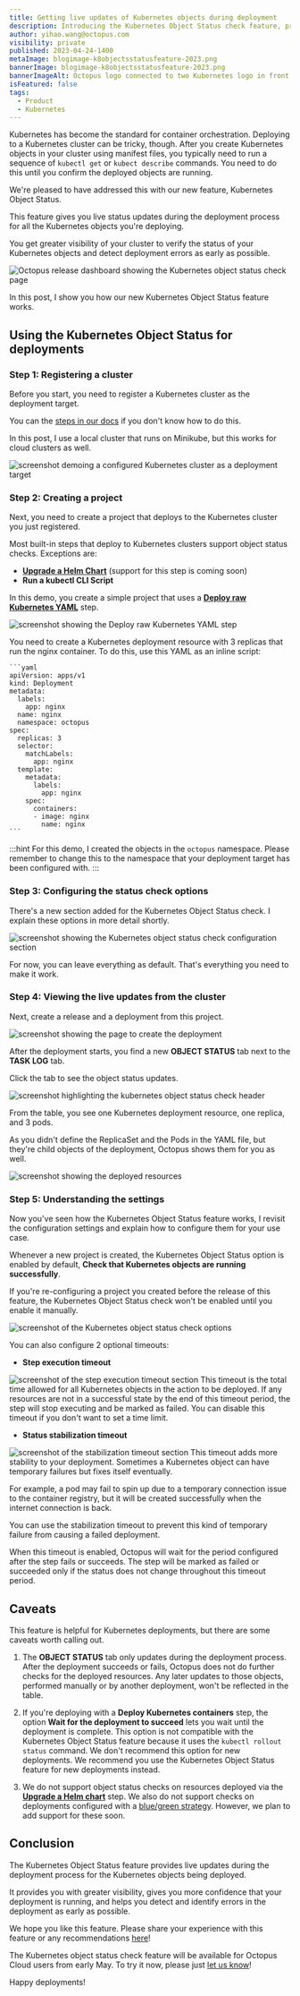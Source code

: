 ```yaml
---
title: Getting live updates of Kubernetes objects during deployment
description: Introducing the Kubernetes Object Status check feature, providing a live update of Kubernetes objects during deployment.
author: yihao.wang@octopus.com
visibility: private
published: 2023-04-24-1400
metaImage: blogimage-k8objectsstatusfeature-2023.png
bannerImage: blogimage-k8objectsstatusfeature-2023.png
bannerImageAlt: Octopus logo connected to two Kubernetes logo in front of a stylized Octopus dashboard
isFeatured: false
tags: 
  - Product
  - Kubernetes
---
```


Kubernetes has become the standard for container orchestration. Deploying to a Kubernetes cluster can be tricky, though. After you create Kubernetes objects in your cluster using manifest files, you typically need to run a sequence of  `kubectl get` or `kubect describe` commands. You need to do this until you confirm the deployed objects are running.

We're pleased to have addressed this with our new feature, Kubernetes Object Status.

This feature gives you live status updates during the deployment process for all the Kubernetes objects you're deploying.

You get greater visibility of your cluster to verify the status of your Kubernetes objects and detect deployment errors as early as possible.

![Octopus release dashboard showing the Kubernetes object status check page](status-check-page.png)

In this post, I show you how our new Kubernetes Object Status feature works.

## Using the Kubernetes Object Status for deployments

### Step 1: Registering a cluster

Before you start, you need to register a Kubernetes cluster as the deployment target. 

You can the [steps in our docs](https://octopus.com/docs/infrastructure/deployment-targets/kubernetes-target) if you don't know how to do this.

In this post, I use a local cluster that runs on Minikube, but this works for cloud clusters as well.

![screenshot demoing a configured Kubernetes cluster as a deployment target](cluster-configuration.png)

### Step 2: Creating a project

Next, you need to create a project that deploys to the Kubernetes cluster you just registered.

Most built-in steps that deploy to Kubernetes clusters support object status checks. Exceptions are: 

- **[Upgrade a Helm Chart](https://octopus.com/docs/deployments/kubernetes/helm-update)** (support for this step is coming soon) 
- **Run a kubectl CLI Script**

In this demo, you create a simple project that uses a **[Deploy raw Kubernetes YAML](https://octopus.com/docs/deployments/kubernetes#raw-yaml-step)** step.

![screenshot showing the Deploy raw Kubernetes YAML step](raw-yaml-step.png)

You need to create a Kubernetes deployment resource with 3 replicas that run the nginx container. To do this, use this YAML as an inline script:

    ```yaml
    apiVersion: apps/v1
    kind: Deployment
    metadata:
      labels:
        app: nginx
      name: nginx
      namespace: octopus
    spec:
      replicas: 3
      selector:
        matchLabels:
          app: nginx
      template:
        metadata:
          labels:
            app: nginx
        spec:
          containers:
          - image: nginx
            name: nginx
    ```
    
:::hint For this demo, I created the objects in the `octopus` namespace. Please remember to change this to the namespace that your deployment target has been configured with.
:::

### Step 3: Configuring the status check options

There's a new section added for the Kubernetes Object Status check. I explain these options in more detail shortly.

![screenshot showing the Kubernetes object status check configuration section](kubernetes-object-status-check-configuration.png)

For now, you can leave everything as default. That's everything you need to make it work.

### Step 4: Viewing the live updates from the cluster

Next, create a release and a deployment from this project.

![screenshot showing the page to create the deployment](create-deployment.png)

After the deployment starts, you find a new **OBJECT STATUS** tab next to the **TASK LOG** tab.

Click the tab to see the object status updates.

![screenshot highlighting the kubernetes object status check header](object-status-tab.png)

From the table, you see one Kubernetes deployment resource, one replica, and 3 pods.

As you didn't define the ReplicaSet and the Pods in the YAML file, but they're child objects of the deployment, Octopus shows them for you as well.

![screenshot showing the deployed resources](resources-table.png)

### Step 5: Understanding the settings

Now you've seen how the Kubernetes Object Status feature works, I revisit the configuration settings and explain how to configure them for your use case.

Whenever a new project is created, the Kubernetes Object Status option is enabled by default, **Check that Kubernetes objects are running successfully**.

If you're re-configuring a project you created before the release of this feature, the Kubernetes Object Status check won't be enabled until you enable it manually.

![screenshot of the Kubernetes object status check options](kubernetes-object-status-check-options.png)

You can also configure 2 optional timeouts:

- **Step execution timeout**

![screenshot of the step execution timeout section](step-execution-timeout.png)
This timeout is the total time allowed for all Kubernetes objects in the action to be deployed. If any resources are not in a successful state by the end of this timeout period, the step will stop executing and be marked as failed. You can disable this timeout if you don't want to set a time limit.

- **Status stabilization timeout**

![screenshot of the stabilization timeout section](status-stabilization-timeout.png)
This timeout adds more stability to your deployment. Sometimes a Kubernetes object can have temporary failures but fixes itself eventually.

For example, a pod may fail to spin up due to a temporary connection issue to the container registry, but it will be created successfully when the internet connection is back.

You can use the stabilization timeout to prevent this kind of temporary failure from causing a failed deployment.

When this timeout is enabled, Octopus will wait for the period configured after the step fails or succeeds. The step will be marked as failed or succeeded only if the status does not change throughout this timeout period.

## Caveats

This feature is helpful for Kubernetes deployments, but there are some caveats worth calling out.

1. The **OBJECT STATUS** tab only updates during the deployment process.
After the deployment succeeds or fails, Octopus does not do further checks for the deployed resources. Any later updates to those objects, performed manually or by another deployment, won't be reflected in the table.

1. If you're deploying with a **Deploy Kubernetes containers** step, the option **Wait for the deployment to succeed** lets you wait until the deployment is complete. This option is not compatible with the Kubernetes Object Status feature because it uses the `kubectl rollout status` command. We don't recommend this option for new deployments. We recommend you use the Kubernetes Object Status feature for new deployments instead.

1. We do not support object status checks on resources deployed via the **[Upgrade a Helm chart](https://octopus.com/docs/deployments/kubernetes/helm-update)** step. We also do not support checks on deployments configured with a [blue/green strategy](https://octopus.com/docs/deployments/kubernetes/deploy-container#bluegreen-deployment-strategy). However, we plan to add support for these soon.

## Conclusion

The Kubernetes Object Status feature provides live updates during the deployment process for the Kubernetes objects being deployed.

It provides you with greater visibility, gives you more confidence that your deployment is running, and helps you detect and identify errors in the deployment as early as possible.

We hope you like this feature. Please share your experience with this feature or any recommendations [here](/)!

The Kubernetes object status check feature will be available for Octopus Cloud users from early May. To try it now, please just [let us know](/)!

Happy deployments!